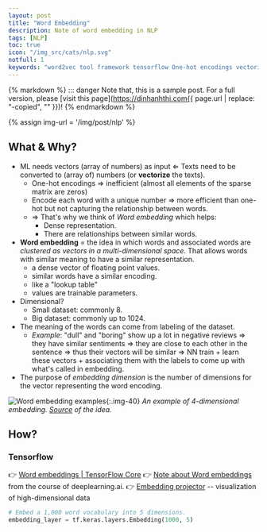 ```yaml
---
layout: post
title: "Word Embedding"
description: Note of word embedding in NLP
tags: [NLP]
toc: true
icon: "/img_src/cats/nlp.svg"
notfull: 1
keywords: "word2vec tool framework tensorflow One-hot encodings vectorize text vectorization dense sparse matrix"
---
```


{% markdown %}
::: danger
Note that, this is a sample post. For a full version, please [visit this page](https://dinhanhthi.com{{ page.url | replace: "-copied", "" }})!
{% endmarkdown %}

{% assign img-url = '/img/post/nlp' %}

## What & Why?

- ML needs vectors (array of numbers) as input $\Leftarrow$ Texts need to be converted to (array of) numbers (or **vectorize** the texts).
  - One-hot encodings $\Rightarrow$ inefficient (almost all elements of the sparse matrix are zeros)
  - Encode each word with a unique number $\Rightarrow$ more efficient than one-hot but not capturing the relationship between words.
  - $\Rightarrow$ That's why we think of _Word embedding_ which helps:
    - Dense representation.
    - There are relationships between similar words.
- **Word embedding** = the idea in which words and associated words are _clustered as vectors in a multi-dimensional space_. That allows words with similar meaning to have a similar representation.
  - a dense vector of floating point values.
  - similar words have a similar encoding.
  - like a "lookup table"
  - values are trainable parameters.
- Dimensional?
  - Small dataset: commonly 8.
  - Big dataset: commonly up to 1024.
- The meaning of the words can come from labeling of the dataset.
  - _Example_: "dull" and "boring" show up a lot in negative reviews $\Rightarrow$ they have similar sentiments $\Rightarrow$ they are close to each other in the sentence $\Rightarrow$ thus their vectors will be similar $\Rightarrow$ NN train + learn these vectors + associating them with the labels to come up with what's called in embedding.
- The purpose of _embedding dimension_ is the number of dimensions for the vector representing the word encoding.

![Word embedding examples]({{img-url}}/word-embedding-example.png){:.img-40}
_An example of 4-dimensional embedding. [Source](https://www.tensorflow.org/tutorials/text/word_embeddings) of the idea._

## How?

### Tensorflow

👉 [Word embeddings | TensorFlow Core](https://www.tensorflow.org/tutorials/text/word_embeddings)
👉 [Note about Word embeddings](/deeplearning-ai-tensorflow-course-3/#word-embeddings) from the course of deeplearning.ai.
👉 [Embedding projector](http://projector.tensorflow.org/) -- visualization of high-dimensional data

``` python
# Embed a 1,000 word vocabulary into 5 dimensions.
embedding_layer = tf.keras.layers.Embedding(1000, 5)
```